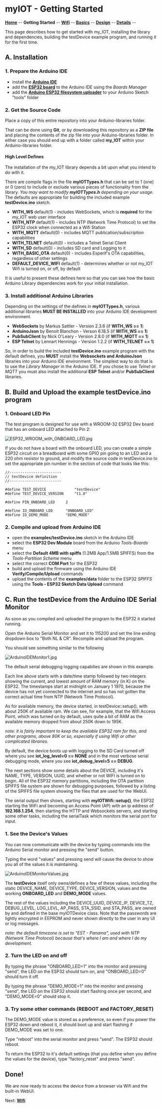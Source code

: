 # myIOT - Getting Started

**[Home](readme.md)** --
**Getting Started** --
**[Wifi](wifi.md)** --
**[Basics](basics.md)** --
**[Design](design.md)** --
**[Details](details.md)** --

This page describes how to get started with my_IOT, installing the
library and dependencies, building the testDevice example program,
and running it for the first time.

## A. Installation

### 1. Prepare the Arduino IDE

- install the [**Arduino IDE**](https://www.arduino.cc/en/software)
- add the [**ESP32 board**](https://docs.espressif.com/projects/arduino-esp32/en/latest/installing.html)
to the Arduino IDE using the *Boards Manager*
- add the [**Arduino ESP32 filesystem uploader**](https://github.com/me-no-dev/arduino-esp32fs-plugin)
to your Arduino Sketch "tools" folder

### 2. Get the Source Code

Place a copy of this entire repository into your Arduino-libraries folder.

That can be done using **Git**, or by downloading this repository as a **ZIP file** and placing the
contents of the zip file into your Arduino-libraries folder.  In either case you should end up
with a folder called **my_IOT** within your Arduino-libraries folder.


#### High Level Defines

The installation of the my_IOT library depends a bit upon what you intend to do with it.

There are compile flags in the file **myIOTTypes.h** that can be set to 1 (one) or 0 (zero) to include
or exclude various pieces of functionality from the library.   *You may want to modify **myIOTTypes.h**
depending on your usage.*   The defaults are appropriate for building the included example **testDevice.ino**
sketch.

- **WITH_WS** default(1) - includes WebSockets, which is **required** for the my_IOT web user interface
- **WITH_NTP** default(1) - includes NTP (Network Time Protocol) to set the ESP32 clock when connected as a Wifi Station
- **WITH_MQTT** default(0) - includes MQTT publication/subscription capabilities
- **WITH_TELNET** default(0) - includes a Telnet Serial Client
- **WITH_SD** default(0) - includes SD card and Logging to it
- **WITH_BASIC_OTA** default(0) - includes Esperif's OTA capabilities, regardless of other settings
- **DEFAULT_DEVICE_WIFI** default(1) - determines whether or not my_IOT Wifi is turned on, or off, by default

It is useful to present these defines here so that you can see how the basic Arduino Library dependencies work
for your initial installation.

### 3. Install additional Arduino Libraries

Depending on the settings of the defines in **myIOTTypes.h**, various additional libraries **MUST BE INSTALLED**
into your Arduino IDE development environment.

- **WebSockets** by Markus Sattler - Version 2.3.6 (if **WITH_WS == 1**)
- **ArduinoJson** by Benoit Blanchon - Verson 6.18.5 (if **WITH_WS == 1**)
- **PubSubClient** by Nick O'Leary - Version 2.8.0 (if **WITH_MQTT == 1**)
- **ESP Telnet** by Lennart Hennings - Version 1.2.2 (if **WITH_TELNET == 1**)

So, in order to build the included **testDevice.ino** example program with the default defines,
you **MUST** install the **Websockets and ArduinoJson** libraries into your Arduino IDE environment.
The simplest way to do that is to use the *Library Manager* in the Arduino IDE.
If you chose to use *Telnet* or *MQTT* you must also install the additional
**ESP Telnet** and/or **PubSubClient** libraries.


## B. Build and Upload the example **testDevice.ino** program

### 1. Onboard LED Pin

The test program is designed for use with a WROOM-32 ESP32 Dev board that has an onboard LED
attached to Pin 2:

![ESP32_WROOM_with_ONBOARD_LED.jpg](images/ESP32_WROOM_with_ONBOARD_LED.jpg)

If you do not have a board with the onboard LED, you can create a simple ESP32 circuit
on a breadboard with some GPIO pin going to an LED and a 220 ohm resistor to ground,
and modify the source code in testDevice.ino to set the appropriate pin number in
the section of code that looks like this:

```
//------------------------
// testDevice definition
//------------------------

#define TEST_DEVICE             "testDevice"
#define TEST_DEVICE_VERSION     "t1.0"

#define PIN_ONBOARD_LED     2

#define ID_ONBOARD_LED      "ONBOARD_LED"
#define ID_DEMO_MODE        "DEMO_MODE"

```

### 2. Compile and upload from Arduino IDE

- open the **examples/testDevice.ino** sketch in the Arduino IDE
- select the **ESP32 Dev Module** board from the Arduino *Tools-Boards* menu
- select the **Default 4MB with spiffs** (1.2MB App/1.5MB SPIFFS) from the *Tools-Partition Scheme* menu
- select the correct **COM Port** for the ESP32
- build and upload the firmware using the Arduino IDE **Verify/Compile/Upload** commands
- upload the contents of the **examples/data** folder to the ESP32 *SPIFFS* using the **Tools - ESP32 Sketch Data Upload** command


## C. Run the testDevice from the Arduino IDE Serial Monitor

As soon as you compiled and uploaded the program to the ESP32 it started running.

Open the Arduino Serial Monitor and set it to 115200 and set the line ending dropdown
box to "Both NL & CR".  Recompile and upload the program.

You should see something similar to the following

![ArduinoIDEMonitor1.jpg](images/ArduinoIDEMonitor1.jpg)

The default serial debugging logging capabilies are shown in this example.

Each line above starts with a date/time stamp followed by two integers
showing the current, and lowest amount of RAM memory (in K) on the ESP32.
The timestamps start at midnight on January 1 1970, because the device
has not yet connected to the internet and so has not gotten the correct
actual time from NTP (Network Time Protocol).

As for available memory, the device started, in testDevice::setup(),
with about 250K of available ram. We can see, for example, that the Wifi
Access Point, which was turned on by default, uses quite a bit of RAM as the
available memory dropped from about 250K down to 195K.

*note: it is fairly important to keep the available ESP32 ram for this,
and other programs, above 80K or so, especially if using Wifi or other
complicated libraries.*

By default, the device boots up with logging to the SD Card turned off
where you see **iot_log_level=0 == NONE** and in the most verbose serial debugging mode,
where you see **iot_debug_level=5 == DEBUG**.

The next sections show some details about the DEVICE, including it's NAME,
TYPE, VERSION, UUID, and whether or not WIFI is turned on to begin.  All
of the ESP32 memory partitions, including the OTA partition SPIFFS file system
are shown for debugging purposes, followed by a listing of the SPIFFS file system
showing the files that are used for the WebUI.

The serial output then shows, starting with **myIOTWifi::setup()**, the ESP32
starting the WiFi and becoming an Access Point (AP) with an ip address of **192.168.1.254**,
then starting the HTTP and Websockets servers, and starting some other tasks, including
the serialTask which monitors the serial port for input.


### 1. See the Device's Values

You can now communicate with the device by typing commands into the Arduino Serial
monitor and pressing the "send" button.

Typing the word "values" and pressing send will cause the device to show you
all of the values it is maintaining.

![ArduinoIDEMonitorValues.jpg](images/ArduinoIDEMonitorValues.jpg)

The **testDevice** itself only owns/defines a few of these values,
including the static DEVICE_NAME, DEVICE_TYPE, DEVICE_VERSION, values
and the working **ONBOARD_LED** and **DEMO_MODE** values.

The rest of the values including the DEVICE_UUID, DEVICE_IP, DEVICE_TZ,
DEBUG_LEVEL, LOG_LEVL, AP_PASS, STA_SSID, and STA_PASS, are owned by
and defined in the base myIOTDevice class.  Note that the passwords
are lightly encrypted in EEPROM and never shown directly to the user
in any UI or log messages.

*note: the default timezone is set to "EST - Panama", used with NTP
(Network Time Protocol) because that's where I am and where I do my development.*

### 2. Turn the LED on and off

By typing the phrase "ONBOARD_LED=1" into the monitor and pressing "send",
the LED on the ESP32 should turn on, and "ONBOARD_LED=0" should turn it off.

By typing the phrase "DEMO_MODE=1" into the monitor and pressing "send",
the LED on the ESP32 should start flashing once per second, and
"DEMO_MODE=0" should stop it.


### 3. Try some other commands (REBOOT and FACTORY_RESET)

The DEMO_MODE value is stored as a preference, so even if you power
the ESP32 down and reboot it, it should boot up and start flashing
if DEMO_MODE was set to one.


Type "reboot" into the serial monitor and press "send".  The ESP32
should reboot.

To return the ESP32 to it's default settings (that you define when you
define the values for the device), type "factory_reset" and press "send".


## Done!

We are now ready to access the device from a browser via Wifi and the
built-in WebUI.


Next: **[Wifi](wifi.md)**
